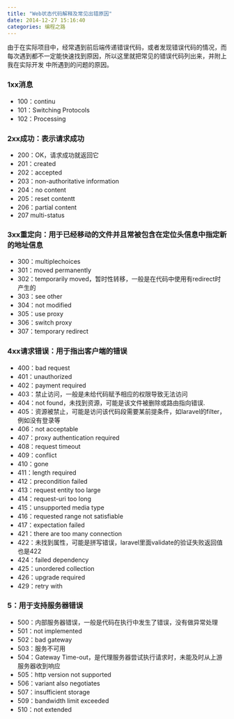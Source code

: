 ```yaml
---
title: "Web状态代码解释及常见出错原因"
date: 2014-12-27 15:16:40
categories: 编程之路
---
```

由于在实际项目中，经常遇到前后端传递错误代码，或者发现错误代码的情况，而每次遇到都不一定能快速找到原因，所以这里就把常见的错误代码列出来，并附上我在实际开发
中所遇到的问题的原因。



### 1xx消息

  * 100：continu
  * 101：Switching Protocols
  * 102：Processing

### 2xx成功：表示请求成功

  * 200：OK，请求成功就返回它
  * 201：created
  * 202：accepted
  * 203：non-authoritative information
  * 204：no content
  * 205：reset contentt
  * 206：partial content
  * 207 multi-status

###  3xx重定向：用于已经移动的文件并且常被包含在定位头信息中指定新的地址信息

  * 300：multiplechoices
  * 301：moved permanently
  * 302：temporarily moved，暂时性转移，一般是在代码中使用有redirect时产生的
  * 303：see other
  * 304：not modified
  * 305：use proxy
  * 306：switch proxy
  * 307：temporary redirect

###  4xx请求错误：用于指出客户端的错误

  * 400：bad request
  * 401：unauthorized
  * 402：payment required
  * 403：禁止访问，一般是未给代码赋予相应的权限导致无法访问
  * 404：not found，未找到资源，可能是该文件被删除或路由指向错误.
  * 405：资源被禁止，可能是访问该代码段需要某前提条件，如laravel的filter，例如没有登录等
  * 406：not acceptable
  * 407：proxy authentication required
  * 408：request timeout
  * 409：conflict
  * 410：gone
  * 411：length required
  * 412：precondition failed
  * 413：request entity too large
  * 414：request-uri too long
  * 415：unsupported media type
  * 416：requested range not satisfiable
  * 417：expectation failed
  * 421：there are too many connection
  * 422：未找到属性，可能是拼写错误，laravel里面validate的验证失败返回值也是422
  * 424：failed dependency
  * 425：unordered collection
  * 426：upgrade required
  * 429：retry with

###  5：用于支持服务器错误

  * 500：内部服务器错误，一般是代码在执行中发生了错误，没有做异常处理
  * 501：not implemented
  * 502：bad gateway
  * 503：服务不可用
  * 504：Gateway Time-out，是代理服务器尝试执行请求时，未能及时从上游服务器收到响应
  * 505：http version not supported
  * 506：variant also negotiates
  * 507：insufficient storage
  * 509：bandwidth limit exceeded
  * 510：not extended
